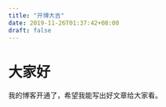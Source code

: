 ```yaml
---
title: "开博大吉"
date: 2019-11-26T01:37:42+08:00
draft: false
---
```



# 大家好

我的博客开通了，希望我能写出好文章给大家看。

